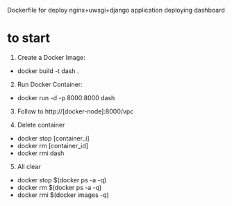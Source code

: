 Dockerfile for deploy nginx+uwsgi+django application deploying dashboard 

# to start
1. Create a Docker Image:
- docker build -t dash .

2. Run Docker Container:
- docker run -d -p 8000:8000 dash

3. Follow to http://[docker-node]:8000/vpc

4. Delete container
- docker stop [container_i]
- docker rm [container_id]
- docker rmi dash

5. All clear
- docker stop $(docker ps -a -q)
- docker rm $(docker ps -a -q)
- docker rmi $(docker images -q)




